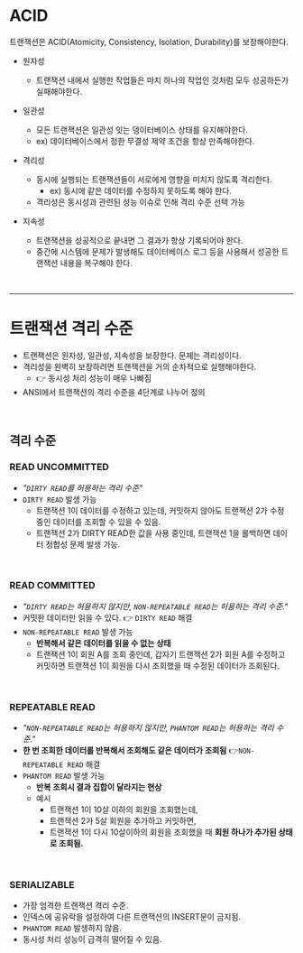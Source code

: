 
# ACID 

트랜잭션은 ACID(Atomicity, Consistency, Isolation, Durability)를 보장해야한다.

- 원자성
  - 트랜잭션 내에서 실행한 작업들은 마치 하나의 작업인 것처럼 모두 성공하든가 실패해야한다.
  
- 일관성
  - 모든 트랜잭션은 일관성 잇는 뎅이터베이스 상태를 유지해야한다.
  - ex) 데이터베이스에서 정한 무결성 제약 조건을 항상 만족해야한다.
  
- 격리성
  - 동시에 실행되는 트랜잭션들이 서로에게 영향을 미치지 않도록 격리한다.
    - ex) 동시에 같은 데이터를 수정하지 못하도록 해야 한다. 
  - 격리성은 동시성과 관련된 성능 이슈로 인해 격리 수준 선택 가능
  
- 지속성
  - 트랜잭션을 성공적으로 끝내면 그 결과가 항상 기록되어야 한다. 
  - 중간에 시스템에 문제가 발생해도 데이터베이스 로그 등을 사용해서 성공한 트랜잭션 내용을 복구해야 한다.


<br>

---

# 트랜잭션 격리 수준 

- 트랜잭션은 원자성, 일관성, 지속성을 보장한다. 문제는 격리성이다.
- 격리성을 완벽히 보장하려면 트랜잭션을 거의 순차적으로 실행해야한다.
  - 👉 동시성 처리 성능이 매우 나빠짐
- ANSI에서 트랜잭션의 격리 수준을 4단계로 나누어 정의 

<br>

## 격리 수준 

### READ UNCOMMITTED

- _"`DIRTY READ`를 허용하는 격리 수준"_
- `DIRTY READ` 발생 가능
  - 트랜잭션 1이 데이터를 수정하고 있는데, 커밋하지 않아도 트랜잭션 2가 수정 중인 데이터를 조회할 수 있을 수 있음.
  - 트랜잭션 2가 DIRTY READ한 값을 사용 중인데, 트랜잭션 1을 롤백하면 데이터 정합성 문제 발생 가능.

<br>

### READ COMMITTED

- _"`DIRTY READ`는 허용하지 않지만, `NON-REPEATABLE READ`는 허용하는 격리 수준."_ 
- 커밋한 데이터만 읽을 수 있다. 👉 `DIRTY READ` 해결
- `NON-REPEATABLE READ` 발생 가능
  - **반복해서 같은 데이터를 읽을 수 없는 상태** 
  - 트랜잭션 1이 회원 A를 조회 중인데, 갑자기 트랜잭션 2가 회원 A를 수정하고 커밋하면 트랜잭션 1이 회원을 다시 조회했을 때 수정된 데이터가 조회된다.

<br>

### REPEATABLE READ

- _"`NON-REPEATABLE READ`는 허용하지 않지만, `PHANTOM READ`는 허용하는 격리 수준."_
- **한 번 조회한 데이터를 반복해서 조회해도 같은 데이터가 조회됨** 👉`NON-REPEATABLE READ` 해결 
- `PHANTOM READ` 발생 가능 
  - **반복 조회시 결과 집합이 달라지는 현상**  
  - 예시 
    - 트랜잭션 1이 10살 이하의 회원을 조회했는데, 
    - 트랜잭션 2가 5살 회원을 추가하고 커밋하면, 
    - 트랜잭션 1이 다시 10살이하의 회원을 조회했을 때 **회원 하나가 추가된 상태로 조회됨.**

<br>

### SERIALIZABLE

- 가장 엄격한 트랜잭션 격리 수준.
- 인덱스에 공유락을 설정하여 다른 트랜잭션의 INSERT문이 금지됨.
- `PHANTOM READ` 발생하지 않음.
- 동시성 처리 성능이 급격히 떨어질 수 있음.